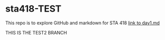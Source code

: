 # sta418-TEST
 This repo is to explore GitHub and markdown for STA 418
 [link to day1.md](day1.md)

THIS IS THE TEST2 BRANCH
